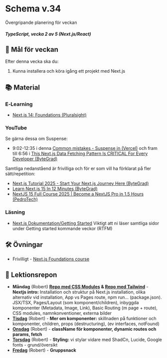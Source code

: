 # Schema v.34
Övergripande planering för veckan

##### TypeScript, vecka 2 av 5 (Next.js/React)

## 🎯 Mål för veckan
Efter denna vecka ska du:
1.  Kunna installera och köra igång ett projekt med Next.js

## 📚 Material

### E‑Learning
* [Next.js 14: Foundations (Pluralsight)](https://app.pluralsight.com/library/courses/nextjs-13-fundamentals/table-of-contents)

### YouTube
Se gärna dessa om Suspense:
* 9:02-12:35 i denna [Common mistakes - Suspense in (Vercel)](https://youtu.be/RBM03RihZVs?t=543) och fram till 6:56 i [This Next.js Data Fetching Pattern Is CRITICAL For Every Developer (ByteGrad)](https://www.youtube.com/watch?v=bKm1rNaCFOo)
  
Samtliga nedanståend är frivilliga och för er som vill ha förklarat på fler sätt/repetition:
* [Next.js Tutorial 2025 - Start Your Next.js Journey Here (ByteGrad)](https://www.youtube.com/watch?v=KAQCHfu_3jw)
* [Learn Next.js 15 In 12 Minutes (ByteGrad)](https://www.youtube.com/watch?v=p-eASfbBXEk)
* [NextJS 15 Full Course 2025 | Become a NextJS Pro in 1.5 Hours (PedroTech)](https://www.youtube.com/watch?v=6jQdZcYY8OY)


### Läsning
* [Next.js Dokumentation/Getting Started](https://nextjs.org/docs/app/getting-started) Viktigt att ni läser samtliga sidor under Getting started kommande veckor (RTFM)

## 🛠️ Övningar
* Frivilligt - [Next.js Foundations course](https://nextjs.org/learn/dashboard-app)

## 📑 Lektionsrepon
* **Måndag** (Robert) **[Repo med CSS Modules](https://github.com/Robert-Lexicon/nextjs-intro-1a) & [Repo med Tailwind](https://github.com/Robert-Lexicon/nextjs-intro-1b)**  - **Nextjs intro:** Installation och struktur på Next.js installation, olika alternativ vid installation, App vs Pages route, npm run... (package.json). JSX/TSX, Pages/Layout (som komponent/children), inbyggda komponenter (Metadata, Image, Link), Basic Routing (m page + route), CSS modules, namnkonventioner, externa bilder
* **[Tisdag](https://github.com/Robert-Lexicon/nextjs-intro-1b/tree/cleaned_pre_fetch)** (Robert) - **Mer om komponenter:** skillnaden på funktioner och komponenter, children, props (destructuring), (ev interfaces, notFound)
* **[Onsdag](https://github.com/Robert-Lexicon/nextjs-intro-1b/tree/fetch)** (Robert) - **className för komponenter, dynamic routes och params, fetch**
* **[Torsdag](https://github.com/Robert-Lexicon/nextjs-intro-1b/tree/restyling)** (Robert) - **Styling:** vi stylar vidare med ShadCn, Lucide, Google fonts - grund/översikt
* **[Fredag]()** (Robert) - **Gruppsnack** 
